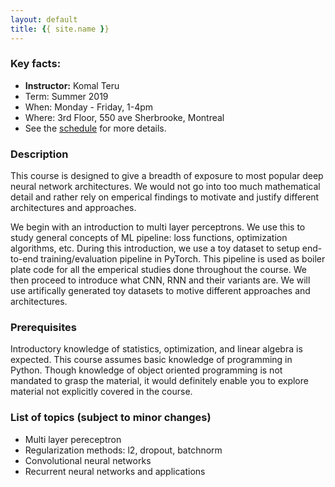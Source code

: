 ```yaml
---
layout: default
title: {{ site.name }}
---
```


### Key facts:
* <b>Instructor:</b> Komal Teru
* Term: Summer 2019
* When: Monday - Friday, 1-4pm
* Where: 3rd Floor, 550 ave Sherbrooke, Montreal
* See the [schedule](schedule.html) for more details.

### Description
This course is designed to give a breadth of exposure to most popular deep neural network architectures. We would not go into too much mathematical detail and rather rely on emperical findings to motivate and justify different architectures and approaches. 

We begin with an introduction to multi layer perceptrons. We use this to study general concepts of ML pipeline: loss functions, optimization algorithms, etc. During this introduction, we use a toy dataset to setup end-to-end training/evaluation pipeline in PyTorch. This pipeline is used as boiler plate code for all the emperical studies done throughout the course. We then proceed to introduce what CNN, RNN and their variants are. We will use artifically generated toy datasets to motive different approaches and architectures.

### Prerequisites
Introductory knowledge of statistics, optimization, and linear algebra is expected. This course assumes basic knowledge of programming in Python. Though knowledge of object oriented programming is not mandated to grasp the material, it would definitely enable you to explore material not explicitly covered in the course.

### List of topics (subject to minor changes)
- Multi layer pereceptron
- Regularization methods: l2, dropout, batchnorm
- Convolutional neural networks
- Recurrent neural networks and applications


